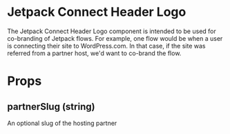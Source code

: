 # Jetpack Connect Header Logo

The Jetpack Connect Header Logo component is intended to be used for co-branding of Jetpack flows. For example, one flow would be when a user is connecting their site to WordPress.com. In that case, if the site was referred from a partner host, we'd want to co-brand the flow.

# Props

## partnerSlug (string)

An optional slug of the hosting partner

